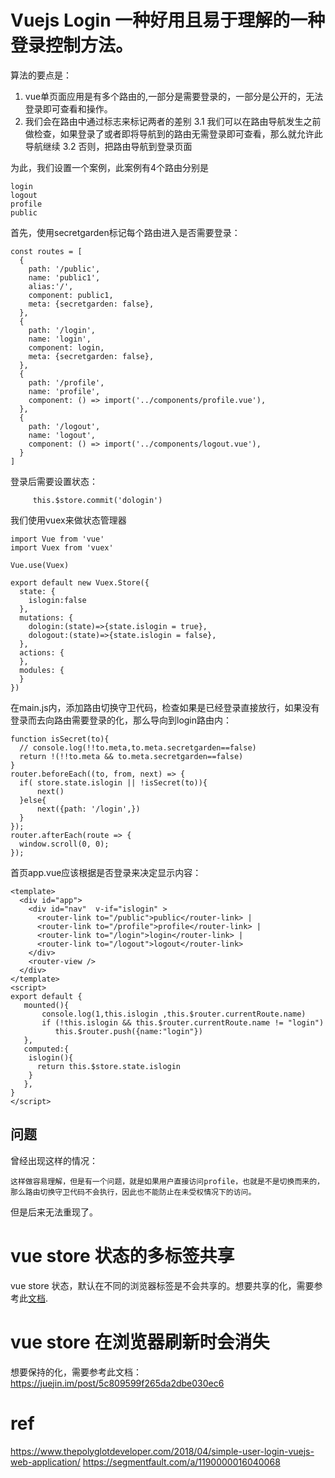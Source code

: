 
# Vuejs Login 一种好用且易于理解的一种登录控制方法。

算法的要点是：

1. vue单页面应用是有多个路由的,一部分是需要登录的，一部分是公开的，无法登录即可查看和操作。
2. 我们会在路由中通过标志来标记两者的差别
3.1 我们可以在路由导航发生之前做检查，如果登录了或者即将导航到的路由无需登录即可查看，那么就允许此导航继续
3.2 否则，把路由导航到登录页面

为此，我们设置一个案例，此案例有4个路由分别是

	login
	logout
	profile
	public

首先，使用secretgarden标记每个路由进入是否需要登录：

	const routes = [
	  {
	    path: '/public',
	    name: 'public1',
	    alias:'/',
	    component: public1,
	    meta: {secretgarden: false},
	  },
	  {
	    path: '/login',
	    name: 'login',
	    component: login,
	    meta: {secretgarden: false},
	  },  
	  {
	    path: '/profile',
	    name: 'profile',
	    component: () => import('../components/profile.vue'),	    
	  },  
	  {
	    path: '/logout',
	    name: 'logout',
	    component: () => import('../components/logout.vue'),	    
	  }
	]


登录后需要设置状态：

         this.$store.commit('dologin')

我们使用vuex来做状态管理器


	import Vue from 'vue'
	import Vuex from 'vuex'

	Vue.use(Vuex)

	export default new Vuex.Store({
	  state: {
	  	islogin:false
	  },
	  mutations: {
	  	dologin:(state)=>{state.islogin = true},
	  	dologout:(state)=>{state.islogin = false},
	  },
	  actions: {
	  },
	  modules: {
	  }
	})

在main.js内，添加路由切换守卫代码，检查如果是已经登录直接放行，如果没有登录而去向路由需要登录的化，那么导向到login路由内：

	function isSecret(to){
	  // console.log(!!to.meta,to.meta.secretgarden==false)
	  return !(!!to.meta && to.meta.secretgarden==false)
	}
	router.beforeEach((to, from, next) => {
	  if( store.state.islogin || !isSecret(to)){      
	      next()      
	  }else{        
	      next({path: '/login',})  
	  }
	});
	router.afterEach(route => {
	  window.scroll(0, 0);
	});


首页app.vue应该根据是否登录来决定显示内容：

	<template>
	  <div id="app">
	    <div id="nav"  v-if="islogin" >
	      <router-link to="/public">public</router-link> |
	      <router-link to="/profile">profile</router-link> |
	      <router-link to="/login">login</router-link> |
	      <router-link to="/logout">logout</router-link>
	    </div>
	    <router-view />
	  </div>
	</template>
	<script>
	export default {
	   mounted(){
	   	   console.log(1,this.islogin ,this.$router.currentRoute.name)
	       if (!this.islogin && this.$router.currentRoute.name != "login")
	          this.$router.push({name:"login"})
	   },
	   computed:{
	    islogin(){
	      return this.$store.state.islogin
	    }
	   },
	}
	</script>



## 问题

曾经出现这样的情况：

	这样做容易理解，但是有一个问题，就是如果用户直接访问profile，也就是不是切换而来的，那么路由切换守卫代码不会执行，因此也不能防止在未受权情况下的访问。

但是后来无法重现了。

# vue store 状态的多标签共享

vue store 状态，默认在不同的浏览器标签是不会共享的。想要共享的化，需要参考此[文档](https://stackoverflow.com/questions/53563268/vuex-how-to-persist-store-updates-across-different-tabs).

# vue store 在浏览器刷新时会消失

想要保持的化，需要参考此文档： https://juejin.im/post/5c809599f265da2dbe030ec6

# ref 

https://www.thepolyglotdeveloper.com/2018/04/simple-user-login-vuejs-web-application/
https://segmentfault.com/a/1190000016040068